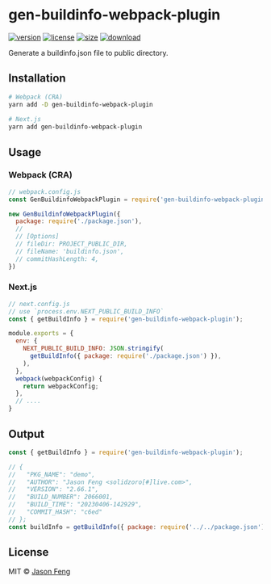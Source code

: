 # gen-buildinfo-webpack-plugin

[![version][npm-img]][npm-url]
[![license][mit-img]][mit-url]
[![size][size-img]][size-url]
[![download][download-img]][download-url]

Generate a buildinfo.json file to public directory.


## Installation

```sh
# Webpack (CRA)
yarn add -D gen-buildinfo-webpack-plugin
 
# Next.js
yarn add gen-buildinfo-webpack-plugin 
```


## Usage

### Webpack (CRA)

```javascript
// webpack.config.js
const GenBuildinfoWebpackPlugin = require('gen-buildinfo-webpack-plugin');

new GenBuildinfoWebpackPlugin({
  package: require('./package.json'),
  //
  // [Options]
  // fileDir: PROJECT_PUBLIC_DIR,
  // fileName: 'buildinfo.json',
  // commitHashLength: 4, 
})
```

### Next.js

```javascript
// next.config.js
// use `process.env.NEXT_PUBLIC_BUILD_INFO`
const { getBuildInfo } = require('gen-buildinfo-webpack-plugin');

module.exports = {
  env: {
    NEXT_PUBLIC_BUILD_INFO: JSON.stringify(
      getBuildInfo({ package: require('./package.json') }),
    ),
  },
  webpack(webpackConfig) {
    return webpackConfig;
  },
  // ....
}
```

## Output

```js
const { getBuildInfo } = require('gen-buildinfo-webpack-plugin');

// {
//   "PKG_NAME": "demo",
//   "AUTHOR": "Jason Feng <solidzoro[#]live.com>",
//   "VERSION": "2.66.1",
//   "BUILD_NUMBER": 2066001,
//   "BUILD_TIME": "20230406-142929",
//   "COMMIT_HASH": "c6ed"
// };
const buildInfo = getBuildInfo({ package: require('../../package.json') });
```


## License

MIT © [Jason Feng][author-url]

<!-- badges -->

[author-url]: https://github.com/SolidZORO


[mit-img]: https://img.shields.io/npm/l/gen-buildinfo-webpack-plugin.svg?style=flat&colorA=000000&colorB=000000

[mit-url]: ./LICENSE


[npm-img]: https://img.shields.io/npm/v/gen-buildinfo-webpack-plugin?style=flat&colorA=000000&colorB=000000

[npm-url]: https://www.npmjs.com/package/gen-buildinfo-webpack-plugin


[size-img]: https://img.shields.io/bundlephobia/minzip/gen-buildinfo-webpack-plugin?label=bundle&style=flat&colorA=000000&colorB=000000

[size-url]: https://www.npmjs.com/package/gen-buildinfo-webpack-plugin


[download-img]: https://img.shields.io/npm/dt/gen-buildinfo-webpack-plugin.svg?style=flat&colorA=000000&colorB=000000

[download-url]: https://www.npmjs.com/package/gen-buildinfo-webpack-plugin


[build-img]: https://github.com/SolidZORO/gen-buildinfo-webpack-plugin/workflows/badge.svg

[build-url]: https://github.com/SolidZORO/gen-buildinfo-webpack-plugin/actions
